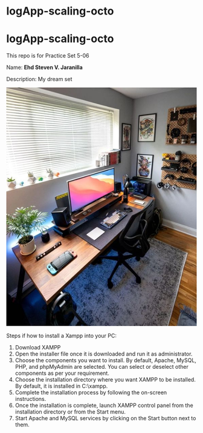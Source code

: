 # logApp-scaling-octo
# logApp-scaling-octo

This repo is for Practice Set 5-06

Name: **Ehd Steven V. Jaranilla**


Description: My dream set 

![APPDEV IMG](pc.jpg)


Steps if how to install a Xampp into your PC: 
1. Download XAMPP
2. Open the installer file once it is downloaded and run it as administrator.
3. Choose the components you want to install. By default, Apache, MySQL, PHP, and phpMyAdmin are selected. You can select or deselect other components as per your requirement.
4. Choose the installation directory where you want XAMPP to be installed. By default, it is installed in C:\xampp.
5. Complete the installation process by following the on-screen instructions.
6. Once the installation is complete, launch XAMPP control panel from the installation directory or from the Start menu.
7. Start Apache and MySQL services by clicking on the Start button next to them.




